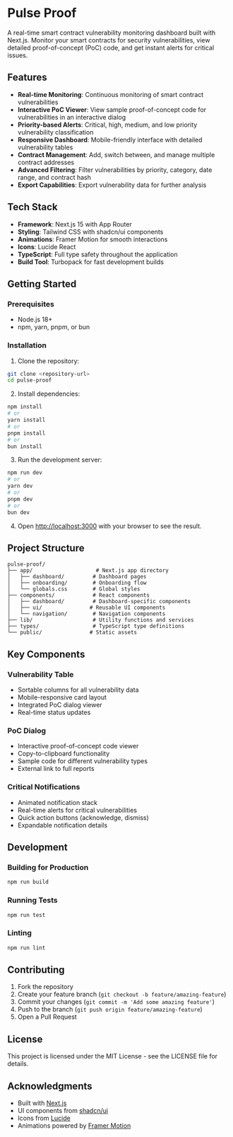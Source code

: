 # Pulse Proof

A real-time smart contract vulnerability monitoring dashboard built with Next.js. Monitor your smart contracts for security vulnerabilities, view detailed proof-of-concept (PoC) code, and get instant alerts for critical issues.

## Features

- **Real-time Monitoring**: Continuous monitoring of smart contract vulnerabilities
- **Interactive PoC Viewer**: View sample proof-of-concept code for vulnerabilities in an interactive dialog
- **Priority-based Alerts**: Critical, high, medium, and low priority vulnerability classification
- **Responsive Dashboard**: Mobile-friendly interface with detailed vulnerability tables
- **Contract Management**: Add, switch between, and manage multiple contract addresses
- **Advanced Filtering**: Filter vulnerabilities by priority, category, date range, and contract hash
- **Export Capabilities**: Export vulnerability data for further analysis

## Tech Stack

- **Framework**: Next.js 15 with App Router
- **Styling**: Tailwind CSS with shadcn/ui components
- **Animations**: Framer Motion for smooth interactions
- **Icons**: Lucide React
- **TypeScript**: Full type safety throughout the application
- **Build Tool**: Turbopack for fast development builds

## Getting Started

### Prerequisites

- Node.js 18+
- npm, yarn, pnpm, or bun

### Installation

1. Clone the repository:

```bash
git clone <repository-url>
cd pulse-proof
```

2. Install dependencies:

```bash
npm install
# or
yarn install
# or
pnpm install
# or
bun install
```

3. Run the development server:

```bash
npm run dev
# or
yarn dev
# or
pnpm dev
# or
bun dev
```

4. Open [http://localhost:3000](http://localhost:3000) with your browser to see the result.

## Project Structure

```
pulse-proof/
├── app/                    # Next.js app directory
│   ├── dashboard/         # Dashboard pages
│   ├── onboarding/        # Onboarding flow
│   └── globals.css        # Global styles
├── components/            # React components
│   ├── dashboard/         # Dashboard-specific components
│   ├── ui/               # Reusable UI components
│   └── navigation/        # Navigation components
├── lib/                   # Utility functions and services
├── types/                 # TypeScript type definitions
└── public/               # Static assets
```

## Key Components

### Vulnerability Table

- Sortable columns for all vulnerability data
- Mobile-responsive card layout
- Integrated PoC dialog viewer
- Real-time status updates

### PoC Dialog

- Interactive proof-of-concept code viewer
- Copy-to-clipboard functionality
- Sample code for different vulnerability types
- External link to full reports

### Critical Notifications

- Animated notification stack
- Real-time alerts for critical vulnerabilities
- Quick action buttons (acknowledge, dismiss)
- Expandable notification details

## Development

### Building for Production

```bash
npm run build
```

### Running Tests

```bash
npm run test
```

### Linting

```bash
npm run lint
```

## Contributing

1. Fork the repository
2. Create your feature branch (`git checkout -b feature/amazing-feature`)
3. Commit your changes (`git commit -m 'Add some amazing feature'`)
4. Push to the branch (`git push origin feature/amazing-feature`)
5. Open a Pull Request

## License

This project is licensed under the MIT License - see the LICENSE file for details.

## Acknowledgments

- Built with [Next.js](https://nextjs.org/)
- UI components from [shadcn/ui](https://ui.shadcn.com/)
- Icons from [Lucide](https://lucide.dev/)
- Animations powered by [Framer Motion](https://www.framer.com/motion/)
